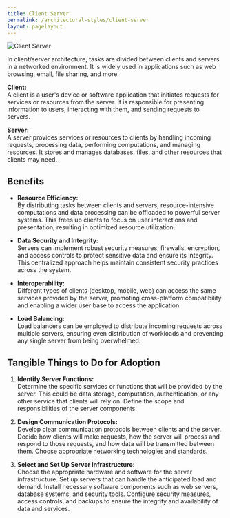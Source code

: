 ```yaml
---
title: Client Server 
permalink: /architectural-styles/client-server
layout: pagelayout
---
```


![Client Server](./../../pictures/client_server_architecture.png)

In client/server architecture, tasks are divided between clients and servers in a networked environment. It is widely used in applications such as web browsing, email, file sharing, and more.

**Client:**  
A client is a user's device or software application that initiates requests for services or resources from the server. It is responsible for presenting information to users, interacting with them, and sending requests to servers.

**Server:**  
A server provides services or resources to clients by handling incoming requests, processing data, performing computations, and managing resources. It stores and manages databases, files, and other resources that clients may need.

## Benefits

- **Resource Efficiency:**  
By distributing tasks between clients and servers, resource-intensive computations and data processing can be offloaded to powerful server systems. This frees up clients to focus on user interactions and presentation, resulting in optimized resource utilization.

- **Data Security and Integrity:**  
Servers can implement robust security measures, firewalls, encryption, and access controls to protect sensitive data and ensure its integrity. This centralized approach helps maintain consistent security practices across the system.

- **Interoperability:**  
Different types of clients (desktop, mobile, web) can access the same services provided by the server, promoting cross-platform compatibility and enabling a wider user base to access the application.

- **Load Balancing:**  
Load balancers can be employed to distribute incoming requests across multiple servers, ensuring even distribution of workloads and preventing any single server from being overwhelmed.

## Tangible Things to Do for Adoption

1. **Identify Server Functions:**  
   Determine the specific services or functions that will be provided by the server. This could be data storage, computation, authentication, or any other service that clients will rely on. Define the scope and responsibilities of the server components.

2. **Design Communication Protocols:**  
   Develop clear communication protocols between clients and the server. Decide how clients will make requests, how the server will process and respond to those requests, and how data will be transmitted between them. Choose appropriate networking technologies and standards.

3. **Select and Set Up Server Infrastructure:**  
   Choose the appropriate hardware and software for the server infrastructure. Set up servers that can handle the anticipated load and demand. Install necessary software components such as web servers, database systems, and security tools. Configure security measures, access controls, and backups to ensure the integrity and availability of data and services.

